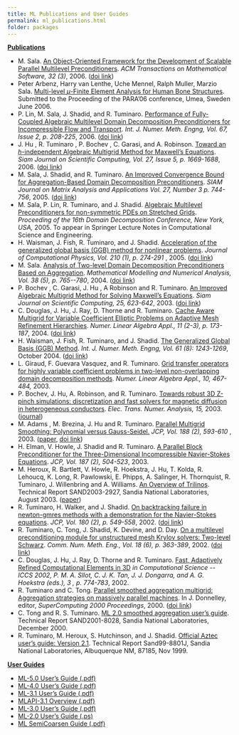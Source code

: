 ```yaml
---
title: ML Publications and User Guides
permalink: ml_publications.html
folder: packages
---
```


<a name="ML-publications"></a><span style="text-decoration: underline;">**Publications**</span>

*   M. Sala. <span style="text-decoration: underline;">An Object-Oriented Framework for the Development of Scalable Parallel Multilevel Preconditioners</span>. <cite>ACM Transactions on Mathematical Software, 32 (3)</cite>, 2006\. ([doi link](http://dx.doi.org/10.1145/1163641.1163643))
*   Peter Arbenz, Harry van Lenthe, Uche Mennel, Ralph Muller, Marzio Sala. <span style="text-decoration: underline;">Multi-level $\mu$-Finite Element Analysis for Human Bone Structures</span>. Submitted to the Proceeding of the PARA’06 conference, Umea, Sweden June 2006.
*   P. Lin, M. Sala, J. Shadid, and R. Tuminaro. <span style="text-decoration: underline;">Performance of Fully-Coupled Algebraic Multilevel Domain Decomposition Preconditioners for Incompressible Flow and Transport</span>. <cite>Int. J. Numer. Meth. Engng, Vol. 67, Issue 2, p. 208-225</cite>, 2006\. ([doi link](http://dx.doi.org/10.1002/nme.1624))
*   J. Hu , R. Tuminaro , P. Bochev , C. Garasi, and A. Robinson. <span style="text-decoration: underline;">Toward an $h$-independent Algebraic Multigrid Method for Maxwell’s Equations</span>. <cite>Siam Journal on Scientific Computing, Vol. 27, Issue 5, p. 1669-1688</cite>, 2006\. ([doi link](http://dx.doi.org/10.1137/040608118))
*   M. Sala, J. Shadid, and R. Tuminaro. <span style="text-decoration: underline;">An Improved Convergence Bound for Aggregation-Based Domain Decomposition Preconditioners</span>. <cite>SIAM Journal on Matrix Analysis and Applications Vol. 27, Number 3 p. 744-756</cite>, 2005\. ([doi link](http://dx.doi.org/10.1137/040617455))
*   M. Sala, P. Lin, R. Tuminaro, and J. Shadid. <span style="text-decoration: underline;">Algebraic Multilevel Preconditioners for non-symmetric PDEs on Stretched Grids</span>. <cite>Proceeding of the 16th Domain Decomposition Conference, New York, USA,</cite> 2005\. To appear in Springer Lecture Notes in Computational Science and Engineering.
*   H. Waisman, J. Fish, R. Tuminaro, and J. Shadid. <span style="text-decoration: underline;">Acceleration of the generalized global basis (GGB) method for nonlinear problems</span>. <cite>Journal of Computational Physics, Vol. 210 (1), p. 274-291</cite> , 2005\. ([doi link](http://dx.doi.org/10.1016/j.jcp.2005.04.016))
*   M. Sala. <span style="text-decoration: underline;">Analysis of Two-level Domain Decomposition Preconditioners Based on Aggregation</span>. <cite>Mathematical Modelling and Numerical Analysis, Vol. 38 (5), p. 765--780</cite>, 2004\. ([doi link](http://dx.doi.org/10.1051/m2an:2004038))
*   <a name="Tuminaro"></a>P. Bochev , C. Garasi, J. Hu , A Robinson and R. Tuminaro. <span style="text-decoration: underline;">An Improved Algebraic Multigrid Method for Solving Maxwell’s Equations</span>. <cite>Siam Journal on Scientific Computing, 25, 623-642</cite>, 2003\. ([doi link](http://dx.doi.org/10.1137/S1064827502407706))
*   <a name="tuminaro"></a>C. Douglas, J. Hu, J. Ray, D. Thorne and R. Tuminaro. <span style="text-decoration: underline;">Cache Aware Multigrid for Variable Coefficient Elliptic Problems on Adaptive Mesh Refinement Hierarchies</span>. <cite>Numer. Linear Algebra Appl., 11 (2-3), p. 173-187</cite>, 2004\. ([doi link](http://dx.doi.org/10.1002/nla.376))
*   <a name="tuminaro"></a>H. Waisman, J. Fish, R. Tuminaro, and J. Shadid. <span style="text-decoration: underline;">The Generalized Global Basis (GGB) Method</span>. <cite>Int. J. Numer. Meth. Engng, Vol. 61 (8): 1243-1269</cite>, October 2004\. ([doi link](http://dx.doi.org/10.1002/nme.1107))
*   <a name="giraud"></a>L. Giraud, F. Guevara Vasquez, and R. Tuminaro. <span style="text-decoration: underline;">Grid transfer operators for highly variable coefficient problems in two-level non-overlapping domain decomposition methods</span>. <cite>Numer. Linear Algebra Appl., 10, 467-484,</cite> 2003.
*   <a name="tuminaro"></a>P. Bochev, J. Hu, A. Robinson, and R. Tuminaro. <span style="text-decoration: underline;">Towards robust 3D Z-pinch simulations: discretization and fast solvers for magnetic diffusion in heterogeneous conductors</span>. <cite>Elec. Trans. Numer. Analysis, 15,</cite> 2003\. ([journal](http://etna.mcs.kent.edu))
*   <a name="Tuminaro"></a>M. Adams , M. Brezina, J. Hu and R. Tuminaro. <span style="text-decoration: underline;">Parallel Multigrid Smoothing: Polynomial versus Gauss-Seidel.</span> <cite>JCP, Vol. 188 (2), 593-610</cite> , 2003\. ([paper](http://www.cs.sandia.gov/%7Erstumin/psmooth.pdf), [doi link](http://dx.doi.org/10.1016/S0021-9991%2803%2900194-3))
*   <a name="Tuminaro"></a>H. Elman, V. Howle, J. Shadid and R. Tuminaro. <span style="text-decoration: underline;">A Parallel Block Preconditioner for the Three-Dimensional Incompressible Navier-Stokes Equations</span>. <cite>JCP, Vol. 187 (2), 504-523</cite>, 2003.
*   <a name="Tuminaro"></a>M. Heroux, R. Bartlett, V. Howle, R. Hoekstra, J. Hu, T. Kolda, R. Lehoucq, K. Long, R. Pawlowski, E. Phipps, A. Salinger, H. Thornquist, R. Tuminaro, J. Willenbring and A. Williams. <span style="text-decoration: underline;">An Overview of Trilinos</span>. Technical Report SAND2003-2927, Sandia National Laboratories, August 2003\. ([paper](http://trilinos.org/oldsite/TrilinosOverview.pdf))
*   <a name="tuminaro"></a>R. Tuminaro, H. Walker, and J. Shadid. <span style="text-decoration: underline;">On backtracking failure in newton-gmres methods with a demonstration for the Navier-Stokes equations</span>. <cite>JCP, Vol. 180 (2), p. 549-558</cite>, 2002\. ([doi link](http://dx.doi.org/10.1006/jcph.2002.7102))
*   <a name="tuminaro"></a>R. Tuminaro, C. Tong, J. Shadid, K. Devine, and D. Day. <span style="text-decoration: underline;">On a multilevel preconditioning module for unstructured mesh Krylov solvers: Two-level Schwarz</span>. <cite>Comm. Num. Meth. Eng., Vol. 18 (6), p. 363-389</cite>, 2002\. ([doi link](http://dx.doi.org/10.1002/cnm.478))
*   <a name="tuminaro"></a>C. Douglas, J. Hu, J. Ray, D. Thorne and R. Tuminaro. <span style="text-decoration: underline;">Fast, Adaptively Refined Computational Elements in 3D</span> <cite>in Computational Science -- ICCS 2002, P. M. A. Sllot, C. J. K. Tan, J. J. Dongarra, and A. G. Hoekstra (eds.), 3 , p. 774-783</cite>, 2002.
*   <a name="supercomputing"></a>R. Tuminaro and C. Tong. <span style="text-decoration: underline;">Parallel smoothed aggregation multigrid: Aggregation strategies on massively parallel machines</span>. In J. Donnelley, editor, <cite>SuperComputing 2000 Proceedings</cite>, 2000\. ([doi link](http://dx.doi.org/10.1109/SC.2000.10008))
*   <a name="Tong_and_Tuminaro:2000"></a>C. Tong and R. S. Tuminaro. <span style="text-decoration: underline;">ML 2.0 smoothed aggregation user’s guide</span>. Technical Report SAND2001-8028, Sandia National Laboratories, December 2000.
*   <a name="Aztec"></a>R. Tuminaro, M. Heroux, S. Hutchinson, and J. Shadid. <span style="text-decoration: underline;">Official Aztec user’s guide: Version 2.1</span>. Technical Report Sand99-8801J, Sandia National Laboratories, Albuquerque NM, 87185, Nov 1999.

<a name="ml-user-guides"></a><span style="text-decoration: underline;">**User Guides**</span>

*   [ML-5.0 User’s Guide (.pdf)](http://trilinos.org/oldsite/packages/ml/mlguide5.pdf)
*   [ML-4.0 User’s Guide (.pdf)](http://trilinos.org/oldsite/packages/ml/mlguide4.pdf)
*   [ML-3.1 User’s Guide (.pdf)](http://trilinos.org/oldsite/packages/ml/mlguide31.pdf)
*   [MLAPI-3.1 Overview (.pdf)](http://trilinos.org/oldsite/packages/ml/mlapi_guide.pdf)
*   [ML-3.0 User’s Guide (.pdf)](http://trilinos.org/oldsite/packages/ml/mlguide3.pdf)
*   [ML-2.0 User’s Guide (.ps)](http://trilinos.sandia.gov/packages/ml/mlguide2.ps)
*   [ML SemiCoarsen Guide (.pdf)](http://trilinos.org/wordpress/wp-content/uploads/2014/08/SemiCoarsen.pdf)